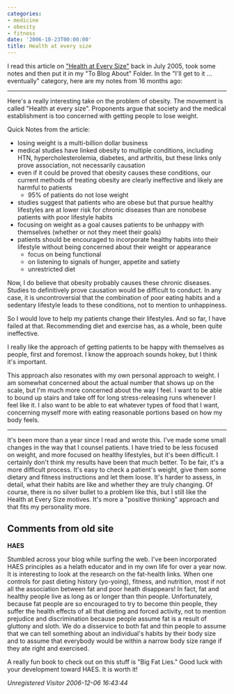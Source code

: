 ```yaml
---
categories:
- medicine
- obesity
- fitness
date: '2006-10-23T00:00:00'
title: Health at every size
---
```



I read this article on ["Health at Every Size"](http://www.medscape.com/viewarticle/506299) back in July 2005, took some notes and then put it in my "To Blog About" Folder. In the "I'll get to it ... eventually" category, here are my notes from 16 months ago: 

----

Here's a really interesting take on the problem of obesity. The movement is called "Health at every size". Proponents argue that society and the medical establishment is too concerned with getting people to lose weight.

Quick Notes from the article:

- losing weight is a multi-billion dollar business
- medical studies have linked obesity to multiple conditions, including HTN, hypercholesterolemia, diabetes, and arthritis, but these links only prove association, not necessarily causation
- even if it could be proved that obesity causes these conditions, our current methods of treating obesity are clearly ineffective and likely are harmful to patients
     - 95% of patients do not lose weight
- studies suggest that patients who are obese but that pursue healthy lifestyles are at lower risk for chronic diseases than are nonobese patients with poor lifestyle habits
- focusing on weight as a goal causes patients to be unhappy with themselves (whether or not they meet their goals)
- patients should be encouraged to incorporate healthy habits into their lifestyle without being concerned about their weight or appearance
     - focus on being functional
     - on listening to signals of hunger, appetite and satiety
     - unrestricted diet

Now, I do believe that obesity probably causes these chronic diseases. Studies to definitively prove causation would be difficult to conduct. In any case, it is uncontroversial that the combination of poor eating habits and a sedentary lifestyle leads to these conditions, not to mention to unhappiness.

So I would love to help my patients change their lifestyles. And so far, I have failed at that. Recommending diet and exercise has, as a whole, been quite ineffective.

I really like the approach of getting patients to be happy with themselves as people, first and foremost. I know the approach sounds hokey, but I think it's important.

This approach also resonates with my own personal approach to weight. I am somewhat concerned about the actual number that shows up on the scale, but I'm much more concerned about the way I feel. I want to be able to bound up stairs and take off for long stress-releasing runs whenever I feel like it. I also want to be able to eat whatever types of food that I want, concerning myself more with eating reasonable portions based on how my body feels.

--------

It's been more than a year since I read and wrote this. I've made some
small changes in the way that I counsel patients. I have tried to be
less focused on weight, and more focused on healthy lifestyles, but
it's been difficult. I certainly don't think my results have been that
much better. To be fair, it's a more difficult process. It's easy to
check a patient's weight, give them some dietary and fitness
instructions and let them loose. It's harder to assess, in detail,
what their habits are like and whether they are truly changing.  Of
course, there is no silver bullet to a problem like this, but I still
like the Health at Every Size motives. It's more a "positive thinking"
approach and that fits my personality more.

<div id="comment-box">
<h2>Comments from old site</h2>

<div class="one-comment">
<p><b>HAES</b></p>
<p>
Stumbled across your blog while surfing the web.  I've been
incorporated HAES principles as a helath educator and in my own life
for over a year now.  It is interesting to look at the research on the
fat-health links.  When one controls for past dieting history
(yo-yoing), fitness, and nutrition, most if not all the association
between fat and poor heath disappears!  In fact, fat and healthy
people live as long as or longer than thin people.  Unfortunately,
because fat people are so encouraged to try to become thin people,
they suffer the health effects of all that dieting and forced
activity, not to mention prejudice and discrimination because people
assume fat is a result of gluttony and sloth.  We do a disservice to
both fat and thin people to assume that we can tell something about an
individual's habits by their body size and to assume that everybody
would be within a narrow body size range if they ate right and
exercised.
</p>
<p>
A really fun book to check out on this stuff is "Big Fat Lies."  Good
luck with your development toward HAES.  It is worth it!
</p>
<address class="signature">
<span class="author">Unregistered Visitor</span>
<span class="date">2006-12-06 16:43:44</span>
</address>
</div>

</div>
